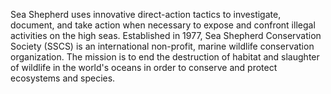 Sea Shepherd uses innovative direct-action tactics to investigate, document, and take action when necessary to expose and confront illegal activities on the high seas. Established in 1977, Sea Shepherd Conservation Society (SSCS) is an international non-profit, marine wildlife conservation organization. The mission is to end the destruction of habitat and slaughter of wildlife in the world's oceans in order to conserve and protect ecosystems and species.